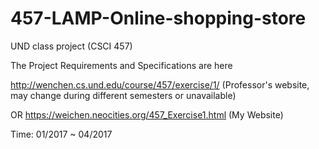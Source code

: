 # 457-LAMP-Online-shopping-store

UND class project (CSCI 457)

The Project Requirements and Specifications are here

http://wenchen.cs.und.edu/course/457/exercise/1/ (Professor's website, may change during different semesters or unavailable)

OR
https://weichen.neocities.org/457_Exercise1.html (My Website)


Time: 01/2017 ~ 04/2017
